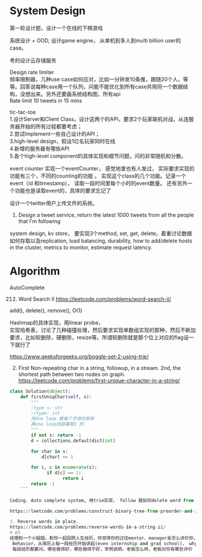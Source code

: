 # System Design

第一轮设计题，设计一个在线的下棋游戏  

系统设计 + OOD, 设计game engine， 从单机到多人到multi billion user的case。  

考的设计云存储服务  

Design rate limiter  
频率限制器，几种use case如何应对，比如一分钟发10条推，跟随20个人，等等。回答说每种case用一个队列，问能不能优化到所有case共用同一个数据结构，没想出来。另外还要画系统结构图，所有api   
Rate limit 10 tweets in 15 mins  
 

tic-tac-toe     
1.设计Server和Client Class，设计这两个的API，要求2个玩家联机对战，从连服务器开始的所有过程都要考虑；    
2.尝试Implement一些自己设计的API；  
3.high-level design，假设1亿名玩家同时在线  
4.新增的服务器有哪些API  
5.各个high-level component的具体实现和细节问题，问的非常随机和分散。  

event counter 
实现一个eventCounter， 感觉地里也有人发过， 实际要求实现的功能有三个，不同的counting的功能 。
实现这个class的几个功能。记录一个event（id 和timestamp）， 读取一段时间里每个小时的event数量。 还有另外一个功能也是读取event的，具体的要求忘记了

设计一个twitter用户上传文件的系统。  

1. Design a tweet service, return the latest 1000 tweets from all the people that I'm following  

system design, kv store， 要实现3个method, set, get, delete。着重讨论数据如何存取以及replication, load balancing, durability, how to add/delete hosts in the cluster, metrics to monitor, estimate request latency.   

# Algorithm  
AutoComplete  

212. Word Search II   https://leetcode.com/problems/word-search-ii/  

add(), delete(), remove(), O(1)  

Hashmap的具体实现，用linear probe，  
实现哈希表，讨论了几种碰撞处理，然后要求实现单数组实现的那种，然后不断加要求，比如软删除，硬删除，resize等。所谓软删除就是那个位上对应的flag设一下就行了  

https://www.geeksforgeeks.org/boggle-set-2-using-trie/  


2. First Non-repeating char in a string, followup, in a stream. 2nd, the shortest path between two nodes on graph. 
https://leetcode.com/problems/first-unique-character-in-a-string/   
```PYTHON
class Solution(object):
    def firstUniqChar(self, s):
        """
        :type s: str
        :rtype: int
        先One loop 数每个字母的频率
        再one loop找屏幕是1 的
        """
        if not s: return -1
        d = collections.defaultdict(int)

        for char in s:
            d[char] += 1

        for i, c in enumerate(s):
              if d[c] == 1:
                    return i
        return -1
    ```    
        
Coding. Auto complete system, 用trie实现， follow 是如何delete word from trie 和 achieve concurrency.  

https://leetcode.com/problems/construct-binary-tree-from-preorder-and-inorder-traversal/   

3. Reverse words in place.
https://leetcode.com/problems/reverse-words-in-a-string-ii/   
# BQ  
经理和一个小姐姐，和你一起回顾人生经历，你觉得你的过往mentor、manager会怎么评价你，如果你再有机会实习、工作之前的内容，哪些方面会做的不一样。每次经历都要重复这几个问题。  
 Behavior，从简历上每一段经历开始讲起(even internship and grad school)， why did you do this, how do you like it, what did you learn, what's your feedback, what's your weakness   
 每段经历都要问，哪些做得好，哪些做得不好，举例说明，老板怎么样，老板对你有哪些评价   
